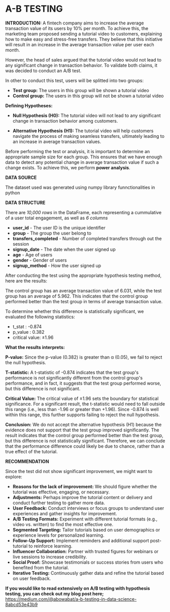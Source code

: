 # A-B TESTING
**INTRODUCTION:**
A fintech company aims to increase the average transaction value of its users by 10% per month. To achieve this, the marketing team proposed sending a tutorial video to customers, 
explaining how to make easy and stress-free transfers. They believe that this initiative will result in an increase in the average transaction value per user each month.

However, the head of sales argued that the tutorial video would not lead to any significant change in transaction behavior. To validate both claims, it was decided to conduct an A/B test. 

In other to conduct this test, users will be splitted into two groups:
- **Test group:** The users in this group will be shown a tutorial video 
- **Control group:** The users in this group will not be shown a tutorial video
  
**Defining Hypotheses:**
- **Null Hypothesis (H0):** The tutorial video will not lead to any significant change in transaction behavior among customers.

- **Alternative Hypothesis (H1):** The tutorial video will help customers navigate the process of making seamless transfers, ultimately leading to an increase in average transaction values.

Before performing the test or analysis, it is important to determine an appropriate sample size for each group. This ensures that we have enough data to detect any potential change in average transaction value if such a change exists.
To achieve this, we perform **power analysis**.

**DATA SOURCE**

The dataset used was generated using numpy library funnctionalities in python

**DATA STRUCTURE**

There are *10,000 rows* in the DataFrame, each representing a cummulative of a user total engagement, as well as *6 columns*

- **user_id** - The user ID is the unique identifier
- **group** - The group the user belong to
- **transfers_completed** - Number of completed transfers through out the session
- **signup_date** - The date when the user signed up
- **age** - Age of users
- **gender** - Gender of users
- **signup_method** - How the user signed up

After conducting the test using the appropriate hypothesis testing method, here are the results:

The control group has an average transaction value of 6.031, while the test group has an average of 5.962. This indicates that the control group performed better than the test group in terms of average transaction value.

To determine whether this difference is statistically significant, we evaluated the following statistics:

- t_stat : -0.874
- p_value : 0.382
- critical value: ±1.96

**What the results interprets:**

**P-value:** Since the p-value (0.382) is greater than α (0.05), we fail to reject the null hypothesis. 

**T-statistic:** A t-statistic of -0.874 indicates that the test group's performance is not significantly different from the control group's performance, and in fact, it suggests that the test group performed worse, but this difference is not significant.

**Critical Value:** The critical value of ±1.96 sets the boundary for statistical significance. For a significant result, 
the t-statistic would need to fall outside this range (i.e., less than -1.96 or greater than +1.96). Since -0.874 is well within this range, this further supports failing to reject the null hypothesis.

**Conclusion:** We do not accept the alternative hypothesis (H1) because the evidence does not support that the test group improved significantly.
The result indicates that the control group performed better than the test group, but this difference is not statistically significant. 
Therefore, we can conclude that the performance difference could likely be due to chance, rather than a true effect of the tutorial.



**RECOMMENDATION**

Since the test did not show significant improvement, we might want to explore:

- **Reasons for the lack of improvement:** We should figure whether the tutorial was effective, engaging, or necessary.
- **Adjustments:** Perhaps improve the tutorial content or delivery and conduct further testing to gather more data.
- **User Feedback:** Conduct interviews or focus groups to understand user experiences and gather insights for improvement.
- **A/B Testing Formats:** Experiment with different tutorial formats (e.g., video vs. written) to find the most effective one.
- **Segmented Targeting:** Tailor tutorials based on user demographics or experience levels for personalized learning.
- **Follow-Up Support:** Implement reminders and additional support post-tutorial to reinforce learning.
- **Influencer Collaboration:** Partner with trusted figures for webinars or live sessions to increase credibility.
- **Social Proof:** Showcase testimonials or success stories from users who benefited from the tutorial.
- **Iterative Testing:** Continuously gather data and refine the tutorial based on user feedback.

**If you would like to read extensively on A/B testing with hypothesis testing, you can check out my blog post here;**
https://medium.com/@abowabat/a-b-testing-in-data-science-8abcd53e43b9
